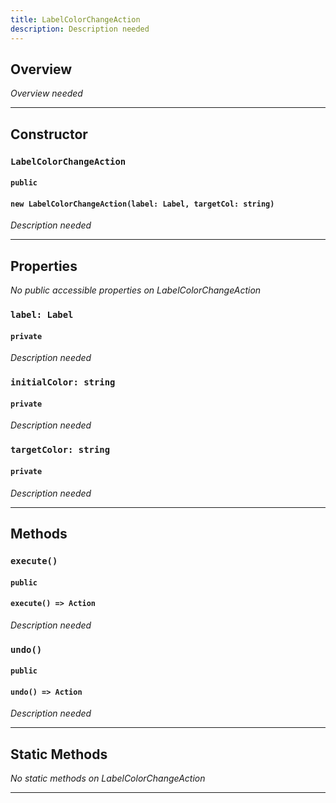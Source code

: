 ```yaml
---
title: LabelColorChangeAction
description: Description needed
---
```



## Overview
*Overview needed*

---


## Constructor

### `LabelColorChangeAction`
#### `public`
#### `new LabelColorChangeAction(label: Label, targetCol: string)`
*Description needed*

---


## Properties

*No public accessible properties on LabelColorChangeAction*

### `label: Label`
#### `private`
*Description needed*

### `initialColor: string`
#### `private`
*Description needed*

### `targetColor: string`
#### `private`
*Description needed*

---


## Methods

### `execute()`
#### `public`
#### `execute() => Action`
*Description needed*

### `undo()`
#### `public`
#### `undo() => Action`
*Description needed*

---


## Static Methods

*No static methods on LabelColorChangeAction*

---

